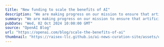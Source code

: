 ```yaml
---
title: "New funding to scale the benefits of AI"
description: "We are making progress on our mission to ensure that artificial general intelligence benefits all of humanity."
summary: "We are making progress on our mission to ensure that artificial general intelligence benefits all of humanity."
pubDate: "Wed, 02 Oct 2024 10:00:00 GMT"
source: "OpenAI Blog"
url: "https://openai.com/blog/scale-the-benefits-of-ai"
thumbnail: "https://raisex-llc.github.io/ai-news-curation-site/assets/openai_logo.png"
---
```


